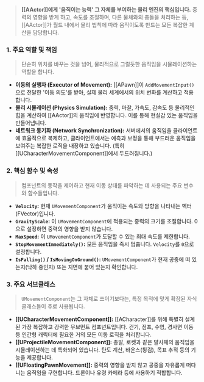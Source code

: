 
> **[[AActor]]에게 '움직이는 능력' 그 자체를 부여하는 물리 엔진의 핵심입니다.** 중력의 영향을 받게 하고, 속도를 조절하며, 다른 물체와의 충돌을 처리하는 등, [[AActor]]가 월드 내에서 물리 법칙에 따라 움직이도록 만드는 모든 복잡한 계산을 담당합니다.

### **1. 주요 역할 및 책임**
> 단순히 위치를 바꾸는 것을 넘어, 물리적으로 그럴듯한 움직임을 시뮬레이션하는 역할을 합니다.
* **이동의 실행자 (Executor of Movement):**
	[[APawn]]이 `AddMovementInput()`으로 전달한 '이동 의도'를 받아, 실제 물리 세계에서의 위치 변화를 계산하고 적용합니다.
* **물리 시뮬레이션 (Physics Simulation):**
	중력, 마찰, 가속도, 감속도 등 물리적인 힘을 계산하여 [[AActor]]의 움직임에 반영합니다. 이를 통해 현실감 있는 움직임을 만들어냅니다.
* **네트워크 동기화 (Network Synchronization):**
	서버에서의 움직임을 클라이언트에 효율적으로 복제하고, 클라이언트에서는 예측과 보정을 통해 부드러운 움직임을 보여주는 복잡한 로직을 내장하고 있습니다. (특히 [[UCharacterMovementComponent]]에서 두드러집니다.)

### **2. 핵심 함수 및 속성**
> 컴포넌트의 동작을 제어하고 현재 이동 상태를 파악하는 데 사용되는 주요 변수와 함수들입니다.
* **`Velocity`:**
	현재 `UMovementComponent`가 움직이는 속도와 방향을 나타내는 벡터(FVector)입니다.
* **`GravityScale`:**
	이 `UMovementComponent`에 적용되는 중력의 크기를 조절합니다. 0으로 설정하면 중력의 영향을 받지 않습니다.
* **`MaxSpeed`:**
	이 `UMovementComponent`가 도달할 수 있는 최대 속도를 제한합니다.
* **`StopMovementImmediately()`:**
	모든 움직임을 즉시 멈춥니다. `Velocity`를 `0`으로 설정합니다.
* **`IsFalling()` / `IsMovingOnGround()`:**
	`UMovementComponent`가 현재 공중에 떠 있는지(낙하 중인지) 또는 지면에 붙어 있는지 확인합니다.

### **3. 주요 서브클래스**
> `UMovementComponent`는 그 자체로 쓰이기보다는, 특정 목적에 맞게 확장된 자식 클래스들이 주로 사용됩니다.
* **[[UCharacterMovementComponent]]:**
	[[ACharacter]]를 위해 특별히 설계된 가장 복잡하고 강력한 무브먼트 컴포넌트입니다. 걷기, 점프, 수영, 경사면 이동 등 인간형 캐릭터에 필요한 거의 모든 이동 로직을 처리합니다.
* **[[UProjectileMovementComponent]]:**
	총알, 로켓과 같은 발사체의 움직임을 시뮬레이션하는 데 특화되어 있습니다. 탄도 계산, 바운스(튕김), 목표 추적 등의 기능을 제공합니다.
* **[[UFloatingPawnMovement]]:**
	중력의 영향을 받지 않고 공중을 자유롭게 떠다니는 움직임을 구현합니다. 드론이나 유령 카메라 등에 사용하기 적합합니다.
